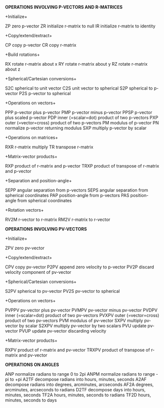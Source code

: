 **OPERATIONS INVOLVING P-VECTORS AND R-MATRICES**

 +Initialize+

 ZP				zero p-vector
 ZR				initialize r-matrix to null
 IR				initialize r-matrix to identity

 +Copy/extend/extract+

 CP				copy p-vector
 CR				copy r-matrix

 +Build rotations+

 RX				rotate r-matrix about x
 RY				rotate r-matrix about y
 RZ				rotate r-matrix about z

 +Spherical/Cartesian conversions+

 S2C			spherical to unit vector
 C2S			unit vector to spherical
 S2P			spherical to p-vector
 P2S			p-vector to spherical

 +Operations on vectors+

 PPP			p-vector plus p-vector
 PMP			p-vector minus p-vector
 PPSP			p-vector plus scaled p-vector
 PDP			inner (=scalar=dot) product of two p-vectors
 PXP			outer (=vector=cross) product of two p-vectors
 PM				modulus of p-vector
 PN				normalize p-vector returning modulus
 SXP			multiply p-vector by scalar

 +Operations on matrices+

 RXR			r-matrix multiply
 TR				transpose r-matrix

 +Matrix-vector products+

 RXP			product of r-matrix and p-vector
 TRXP			product of transpose of r-matrix and p-vector

 +Separation and position-angle+

 SEPP			angular separation from p-vectors
 SEPS			angular separation from spherical coordinates
 PAP			position-angle from p-vectors
 PAS			position-angle from spherical coordinates

 +Rotation vectors+

 RV2M			r-vector to r-matrix
 RM2V			r-matrix to r-vector


**OPERATIONS INVOLVING PV-VECTORS**

 +Initialize+

 ZPV			zero pv-vector

 +Copy/extend/extract+

 CPV			copy pv-vector
 P2PV			append zero velocity to p-vector
 PV2P			discard velocity component of pv-vector

 +Spherical/Cartesian conversions+

 S2PV			spherical to pv-vector
 PV2S			pv-vector to spherical

 +Operations on vectors+

 PVPPV			pv-vector plus pv-vector
 PVMPV			pv-vector minus pv-vector
 PVDPV			inner (=scalar=dot) product of two pv-vectors
 PVXPV			outer (=vector=cross) product of two pv-vectors
 PVM			modulus of pv-vector
 SXPV			multiply pv-vector by scalar
 S2XPV			multiply pv-vector by two scalars
 PVU			update pv-vector
 PVUP			update pv-vector discarding velocity

 +Matrix-vector products+

 RXPV			product of r-matrix and pv-vector
 TRXPV			product of transpose of r-matrix and pv-vector


**OPERATIONS ON ANGLES**

 ANP			normalize radians to range 0 to 2pi
 ANPM			normalize radians to range -pi to +pi
 A2TF			decompose radians into hours, minutes, seconds
 A2AF			decompose radians into degrees, arcminutes, arcseconds
 AF2A			degrees, arcminutes, arcseconds to radians
 D2TF			decompose days into hours, minutes, seconds
 TF2A			hours, minutes, seconds to radians
 TF2D			hours, minutes, seconds to days

